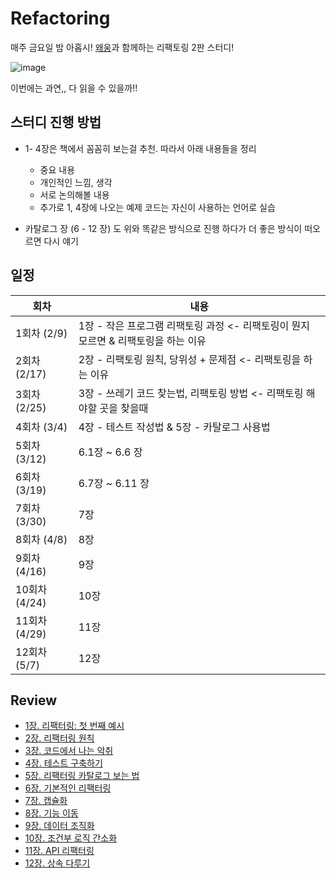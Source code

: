 # Refactoring
매주 금요일 밤 아홉시! [왜웅](https://github.com/sovovy)과 함께하는 리팩토링 2판 스터디! 

![image](https://user-images.githubusercontent.com/20410193/152670400-d659eb02-e631-43f3-9705-c89b24c6b87b.png)

이번에는 과연,, 다 읽을 수 있을까!!

## 스터디 진행 방법

- 1- 4장은 책에서 꼼꼼히 보는걸 추천. 따라서 아래 내용들을 정리
  - 중요 내용
  - 개인적인 느낌, 생각
  - 서로 논의해볼 내용
  - 추가로 1, 4장에 나오는 예제 코드는 자신이 사용하는 언어로 실습

- 카탈로그 장 (6 - 12 장) 도 위와 똑같은 방식으로 진행 하다가 더 좋은 방식이 떠오르면 다시 얘기 

## 일정

| 회차          | 내용                                                         |
| ------------- | ------------------------------------------------------------ |
| 1회차 (2/9)   | 1장 - 작은 프로그램 리팩토링 과정 <- 리팩토링이 뭔지 모르면 & 리팩토링을 하는 이유 |
| 2회차 (2/17)  | 2장 - 리팩토링 원칙, 당위성 + 문제점 <- 리팩토링을 하는 이유 |
| 3회차 (2/25)  | 3장 - 쓰레기 코드 찾는법, 리팩토링 방법 <- 리팩토링 해야할 곳을 찾을때 |
| 4회차 (3/4)   | 4장 - 테스트 작성법 & 5장 - 카탈로그 사용법                  |
| 5회차 (3/12)  | 6.1장 ~ 6.6 장                                               |
| 6회차 (3/19)  | 6.7장 ~ 6.11 장                                              |
| 7회차 (3/30)  | 7장                                                          |
| 8회차 (4/8)   | 8장                                                          |
| 9회차 (4/16)  | 9장                                                          |
| 10회차 (4/24) | 10장                                                         |
| 11회차 (4/29) | 11장                                                         |
| 12회차 (5/7)  | 12장                                                         |

## Review

- [1장. 리팩터링: 첫 번째 예시](https://github.com/sujinnaljin/Refactoring/blob/main/Review/Chapter1.md)
- [2장. 리팩터링 원칙](https://github.com/sujinnaljin/Refactoring/blob/main/Review/Chapter2.md)
- [3장. 코드에서 나는 악취](https://github.com/sujinnaljin/Refactoring/blob/main/Review/Chapter3.md)
- [4장. 테스트 구축하기](https://github.com/sujinnaljin/Refactoring/blob/main/Review/Chapter4.md)
- [5장. 리팩터링 카탈로그 보는 법](https://github.com/sujinnaljin/Refactoring/blob/main/Review/Chapter5.md)
- [6장. 기본적인 리팩터링](https://github.com/sujinnaljin/Refactoring/blob/main/Review/Chapter6.md)
- [7장. 캡슐화](https://github.com/sujinnaljin/Refactoring/blob/main/Review/Chapter7.md)
- [8장. 기능 이동](https://github.com/sujinnaljin/Refactoring/blob/main/Review/Chapter8.md)
- [9장. 데이터 조직화](https://github.com/sujinnaljin/Refactoring/blob/main/Review/Chapter9.md)
- [10장. 조건부 로직 간소화](https://github.com/sujinnaljin/Refactoring/blob/main/Review/Chapter10.md)
- [11장. API 리팩터링](https://github.com/sujinnaljin/Refactoring/blob/main/Review/Chapter11.md)
- [12장. 상속 다루기](https://github.com/sujinnaljin/Refactoring/blob/main/Review/Chapter12.md)





